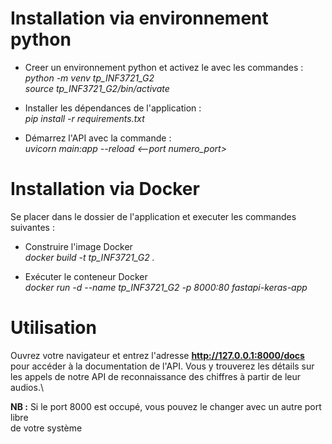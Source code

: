 # Installation via environnement python  

- Creer un environnement python et activez le avec les commandes : \
_python -m venv tp_INF3721_G2_\
_source tp_INF3721_G2/bin/activate_

- Installer les dépendances de l'application : \
_pip install -r requirements.txt_

- Démarrez l'API avec la commande : \
_uvicorn main:app --reload <--port numero_port>_

# Installation via Docker

Se placer dans le dossier de l'application et executer les commandes suivantes :
- Construire l'image Docker\
_docker build -t tp_INF3721_G2 ._

- Exécuter le conteneur Docker\
_docker run -d --name tp_INF3721_G2 -p 8000:80 fastapi-keras-app_

# Utilisation 
Ouvrez votre navigateur et entrez l'adresse **http://127.0.0.1:8000/docs** \
pour accéder à la documentation de l'API. Vous y trouverez les détails sur \
les appels de notre API de reconnaissance des chiffres à partir de leur audios.\

**NB :** Si le port 8000 est occupé, vous pouvez le changer avec un autre port libre\
de votre système
